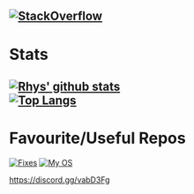 [![StackOverflow](https://github-readme-stackoverflow.vercel.app/?userID=11583514&theme=dark)](https://stackoverflow.com/users/11583514/rhys-woolcott)
---
# Stats
[![Rhys' github stats](https://github-readme-stats.vercel.app/api?username=Rhys-Woolcott&show_icons=true&theme=midnight-purple)](https://github.com/Rhys-Woolcott/)\
[![Top Langs](https://github-readme-stats.vercel.app/api/top-langs/?username=Rhys-Woolcott&show_icons=true&theme=midnight-purple)](https://github.com/Rhys-Woolcott/)
---
# Favourite/Useful Repos
[![Fixes](https://github-readme-stats.vercel.app/api/pin/?username=galactix-xyz&repo=Programming-Fixes&show_icons=true&theme=midnight-purple)](https://github.com/galactix-xyz/Programming-Fixes)
[![My OS](https://github-readme-stats.vercel.app/api/pin/?username=Rhys-Woolcott&repo=GalacOS&show_icons=true&theme=midnight-purple)](https://github.com/Rhys-Woolcott/GalacOS)



https://discord.gg/vabD3Fg
